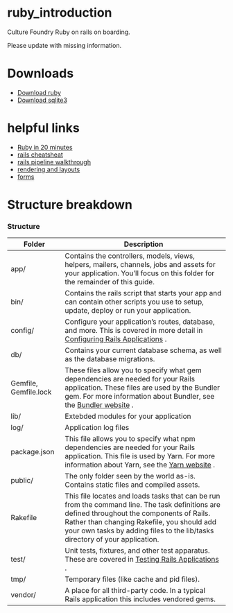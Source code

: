 # ruby_introduction
Culture Foundry Ruby on rails on boarding.
 
Please update with missing information.
# Downloads

* [Download ruby](https://www.ruby-lang.org/en/documentation/installation/)
* [Download sqlite3](https://www.tutorialspoint.com/sqlite/sqlite_installation.htm)

# helpful links

* [Ruby in 20 minutes](https://www.ruby-lang.org/en/documentation/quickstart/)
* [rails cheatsheat](https://gist.github.com/mdang/95b4f54cadf12e7e0415)
* [rails pipeline walkthrough](https://guides.rubyonrails.org/asset_pipeline.html)
* [rendering and layouts](https://guides.rubyonrails.org/layouts_and_rendering.html)
* [forms](https://guides.rubyonrails.org/form_helpers.html)

# Structure breakdown

### Structure

| Folder               | Description         |
| ----------------- | ------------------- |
| app/                  | Contains the controllers, models, views, helpers, mailers, channels, jobs and assets for your application. You’ll focus on this folder for the remainder of this guide. |
| bin/                   | Contains the rails script that starts your app and can contain other scripts you use to setup, update, deploy or run your application. |
| config/              | Configure your application’s routes, database, and more. This is covered in more detail in  [Configuring Rails Applications](https://guides.rubyonrails.org/configuring.html) . |
| db/                    | Contains your current database schema, as well as the database migrations. |
| Gemfile, Gemfile.lock | These files allow you to specify what gem dependencies are needed for your Rails application. These files are used by the Bundler gem. For more information about Bundler, see the  [Bundler website](https://bundler.io/) . |
| lib/                     | Extebded modules for your application |
| log/                    | Application log files |
| package.json     | This file allows you to specify what npm dependencies are needed for your Rails application. This file is used by Yarn. For more information about Yarn, see the  [Yarn website](https://yarnpkg.com/lang/en/) . |
| public/                | The only folder seen by the world as-is. Contains static files and compiled assets. |
| Rakefile              | This file locates and loads tasks that can be run from the command line. The task definitions are defined throughout the components of Rails. Rather than changing Rakefile, you should add your own tasks by adding files to the lib/tasks directory of your application. |
| test/                    | Unit tests, fixtures, and other test apparatus. These are covered in  [Testing Rails Applications](https://guides.rubyonrails.org/testing.html) . |
| tmp/                    | Temporary files (like cache and pid files). |
| vendor/               | A place for all third-party code. In a typical Rails application this includes vendored gems. |

